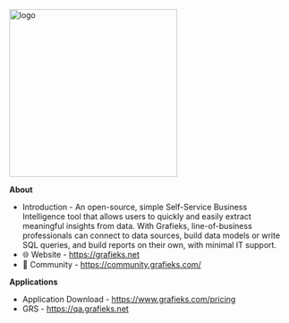 <img src="https://i.imgur.com/eisvJi9.png" width="300" alt="logo"/>

**About**

- Introduction - An open-source, simple Self-Service Business Intelligence tool that allows users to quickly and easily extract meaningful insights from data. With Grafieks, line-of-business professionals can connect to data sources, build data models or write SQL queries, and build reports on their own, with minimal IT support.
- 🌐 Website - https://grafieks.net
- 🦄 Community - https://community.grafieks.com/

**Applications**
- Application Download - https://www.grafieks.com/pricing
- GRS - https://qa.grafieks.net
